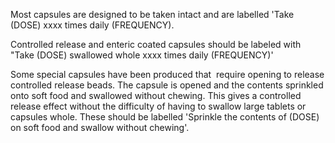 Most capsules are designed to be taken intact and are labelled 'Take (DOSE) xxxx times daily (FREQUENCY).

Controlled release and enteric coated capsules should be labeled with "Take (DOSE) swallowed whole xxxx times daily (FREQUENCY)'

Some special capsules have been produced that  require opening to release controlled release beads. The capsule is opened and the contents sprinkled onto soft food and swallowed without chewing. This gives a controlled release effect without the difficulty of having to swallow large tablets or capsules whole. These should be labelled 'Sprinkle the contents of (DOSE) on soft food and swallow without chewing'.
